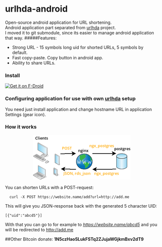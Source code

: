 # urlhda-android
Open-source android application for URL shortening.  
Android application part separated from [urlhda](https://github.com/cryptofuture/urlhda) project.  
I moved it to git submodule, since its easier to manage android application that way.
#####Features:  
* Strong URL - 15 symbols long uid for shorted URLs, 5 symbols by default.
* Fast copy-paste. Copy button in android app.
* Ability to share URLs.

### Install
[<img src="https://f-droid.org/badge/get-it-on.png"
      alt="Get it on F-Droid"
      height="80">](https://f-droid.org/app/me.hda.urlhda)

### Configuring application for use with own [urlhda](https://github.com/cryptofuture/urlhda/) setup
You need just install application and change hostname URL in application Settings (gear icon).

### How it works
 <p align="center">
<img src="https://raw.githubusercontent.com/cryptofuture/urlhda-android/master/gradle/img/Diagram1.png"/>
</p>

You can shorten URLs with a POST-request:
```
  curl -X POST https://website.name/add?url=http://add.me
```

This will give you JSON-response back with the generated 5 character UID:
```
[{"uid":"abcd5"}]
```

With that you can go to for example to *https://website.name/abcd5* and you will be redirected to http://add.me

##Other
Bitcoin donate: **1N5czHaoSLukFSTq2ZJujaWGjkmBxv2dT9**
